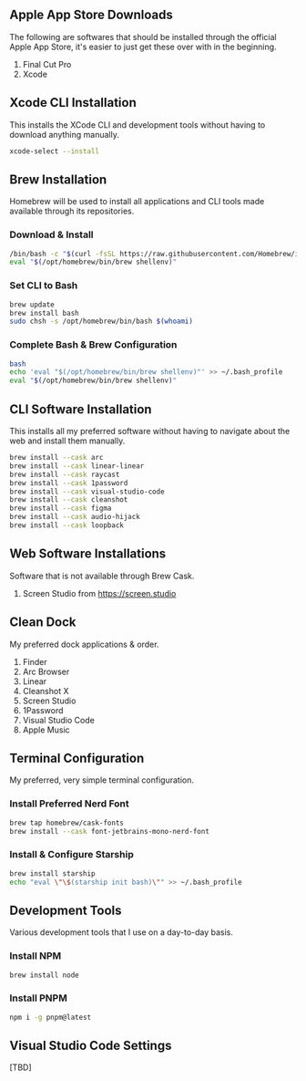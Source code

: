 ## Apple App Store Downloads
The following are softwares that should be installed through the official Apple App Store, it's easier to just get these over with in the beginning.

1. Final Cut Pro
2. Xcode

## Xcode CLI Installation
This installs the XCode CLI and development tools without having to download anything manually.

```bash
xcode-select --install
```

## Brew Installation
Homebrew will be used to install all applications and CLI tools made available through its repositories.

### Download & Install
```bash
/bin/bash -c "$(curl -fsSL https://raw.githubusercontent.com/Homebrew/install/HEAD/install.sh)"
eval "$(/opt/homebrew/bin/brew shellenv)"
```

### Set CLI to Bash

```bash
brew update
brew install bash
sudo chsh -s /opt/homebrew/bin/bash $(whoami)
```

### Complete Bash & Brew Configuration

```bash
bash
echo 'eval "$(/opt/homebrew/bin/brew shellenv)"' >> ~/.bash_profile
eval "$(/opt/homebrew/bin/brew shellenv)"
```

## CLI Software Installation
This installs all my preferred software without having to navigate about the web and install them manually.

```bash
brew install --cask arc
brew install --cask linear-linear
brew install --cask raycast
brew install --cask 1password
brew install --cask visual-studio-code
brew install --cask cleanshot
brew install --cask figma
brew install --cask audio-hijack
brew install --cask loopback
```

## Web Software Installations
Software that is not available through Brew Cask.

1. Screen Studio from https://screen.studio

## Clean Dock
My preferred dock applications & order.

1. Finder
2. Arc Browser
3. Linear
4. Cleanshot X
5. Screen Studio
6. 1Password
7. Visual Studio Code
8. Apple Music

## Terminal Configuration
My preferred, very simple terminal configuration.

### Install Preferred Nerd Font

```bash
brew tap homebrew/cask-fonts
brew install --cask font-jetbrains-mono-nerd-font 
```

### Install & Configure Starship

```bash
brew install starship
echo "eval \"\$(starship init bash)\"" >> ~/.bash_profile
```

## Development Tools
Various development tools that I use on a day-to-day basis.

### Install NPM

```bash
brew install node
```

### Install PNPM

```bash
npm i -g pnpm@latest
```

## Visual Studio Code Settings

[TBD]
